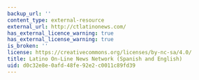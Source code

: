 ```yaml
---
backup_url: ''
content_type: external-resource
external_url: http://ctlatinonews.com/
has_external_licence_warning: true
has_external_license_warning: true
is_broken: ''
license: https://creativecommons.org/licenses/by-nc-sa/4.0/
title: Latino On-Line News Network (Spanish and English)
uid: d0c32e8e-0afd-48fe-92e2-c0011c89fd39
---
```

